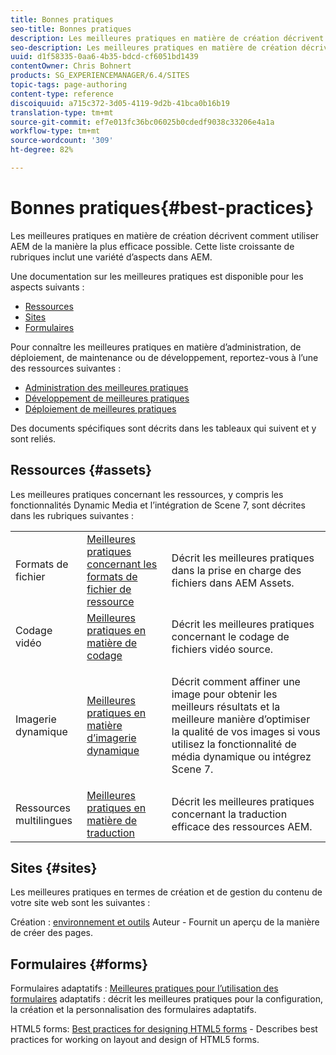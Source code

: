 ```yaml
---
title: Bonnes pratiques
seo-title: Bonnes pratiques
description: Les meilleures pratiques en matière de création décrivent comment utiliser AEM de la manière la plus efficace possible. Cette liste croissante de rubriques inclut une variété d’aspects dans AEM.
seo-description: Les meilleures pratiques en matière de création décrivent comment utiliser AEM de la manière la plus efficace possible. Cette liste croissante de rubriques inclut une variété d’aspects dans AEM.
uuid: d1f58335-0aa6-4b35-bdcd-cf6051bd1439
contentOwner: Chris Bohnert
products: SG_EXPERIENCEMANAGER/6.4/SITES
topic-tags: page-authoring
content-type: reference
discoiquuid: a715c372-3d05-4119-9d2b-41bca0b16b19
translation-type: tm+mt
source-git-commit: ef7e013fc36bc06025b0cdedf9038c33206e4a1a
workflow-type: tm+mt
source-wordcount: '309'
ht-degree: 82%

---
```



# Bonnes pratiques{#best-practices}

Les meilleures pratiques en matière de création décrivent comment utiliser AEM de la manière la plus efficace possible. Cette liste croissante de rubriques inclut une variété d’aspects dans AEM.

Une documentation sur les meilleures pratiques est disponible pour les aspects suivants :

* [Ressources](#assets)
* [Sites](#sites)
* [Formulaires](#forms)

Pour connaître les meilleures pratiques en matière d’administration, de déploiement, de maintenance ou de développement, reportez-vous à l’une des ressources suivantes :

* [Administration des meilleures pratiques](/help/sites-administering/administer-best-practices.md)
* [Développement de meilleures pratiques](/help/sites-developing/best-practices.md)
* [Déploiement de meilleures pratiques](/help/sites-deploying/best-practices.md)

Des documents spécifiques sont décrits dans les tableaux qui suivent et y sont reliés.

## Ressources {#assets}

Les meilleures pratiques concernant les ressources, y compris les fonctionnalités Dynamic Media et l’intégration de Scene 7, sont décrites dans les rubriques suivantes :

<table> 
 <tbody>
  <tr>
   <td>Formats de fichier</td> 
   <td><a href="/help/assets/assets-file-format-best-practices.md">Meilleures pratiques concernant les formats de fichier de ressource </a></td> 
   <td>Décrit les meilleures pratiques dans la prise en charge des fichiers dans AEM Assets. </td> 
  </tr>
  <tr>
   <td>Codage vidéo</td> 
   <td><a href="/help/assets/video.md#best-practices-for-encoding-videos">Meilleures pratiques en matière de codage </a></td> 
   <td>Décrit les meilleures pratiques concernant le codage de fichiers vidéo source.</td> 
  </tr>
  <tr>
   <td>Imagerie dynamique</td> 
   <td><a href="/help/assets/best-practices-for-optimizing-the-quality-of-your-images.md">Meilleures pratiques en matière d’imagerie dynamique </a></td> 
   <td><p>Décrit comment affiner une image pour obtenir les meilleurs résultats et la meilleure manière d’optimiser la qualité de vos images si vous utilisez la fonctionnalité de média dynamique ou intégrez Scene 7. </p> </td> 
  </tr>
  <tr>
   <td>Ressources multilingues</td> 
   <td><a href="/help/assets/best-practices-for-translating-assets-efficiently.md">Meilleures pratiques en matière de traduction</a></td> 
   <td>Décrit les meilleures pratiques concernant la traduction efficace des ressources AEM.</td> 
  </tr>
 </tbody>
</table>

## Sites {#sites}

Les meilleures pratiques en termes de création et de gestion du contenu de votre site web sont les suivantes :

Création : [environnement et outils](/help/sites-classic-ui-authoring/classic-page-author-env-tools.md) Auteur - Fournit un aperçu de la manière de créer des pages.

## Formulaires {#forms}

Formulaires adaptatifs : [Meilleures pratiques pour l’utilisation des formulaires](/help/forms/using/adaptive-forms-best-practices.md) adaptatifs : décrit les meilleures pratiques pour la configuration, la création et la personnalisation des formulaires adaptatifs.

HTML5 forms: [Best practices for designing HTML5 forms](/help/forms/using/best-practices-for-html5-forms.md) - Describes best practices for working on layout and design of HTML5 forms.
